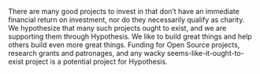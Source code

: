 There are many good projects to invest in that don’t have an immediate financial return on investment, nor do they necessarily qualify as charity. We hypothesize that many such projects ought to exist, and we are supporting them through Hypothesis. We like to build great things and help others build even more great things. Funding for Open Source projects, research grants and patronages, and any wacky seems-like-it-ought-to-exist project is a potential project for Hypothesis.
